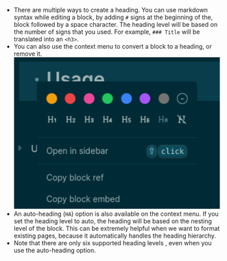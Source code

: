 - There are multiple ways to create a heading. You can use markdown syntax while editing a block, by adding `#` signs at the beginning of the, block followed by a space character. The heading level will be based on the number of signs that you used. For example, `### Title` will be translated into an `<h3>`.
- You can also use the context menu to convert a block to a heading, or remove it.
  ![Screenshot from 2023-02-08 20-29-54.png](../assets/Screenshot_from_2023-02-08_20-29-54_1675881023234_0.png)
- An auto-heading (`HA`) option is also available on the context menu. If you set the heading level to auto, the heading will be based on the nesting level of the block. This can be extremely helpful when we want to format existing pages, because it automatically handles the heading hierarchy.
- Note that there are only six supported heading levels , even when you use the auto-heading option.